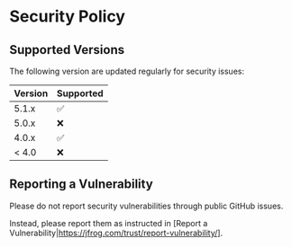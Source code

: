 # Security Policy

## Supported Versions

The following version are updated regularly for security issues:

| Version | Supported          |
| ------- | ------------------ |
| 5.1.x   | :white_check_mark: |
| 5.0.x   | :x:                |
| 4.0.x   | :white_check_mark: |
| < 4.0   | :x:                |

## Reporting a Vulnerability

Please do not report security vulnerabilities through public GitHub issues.

Instead, please report them as instructed in [Report a Vulnerability|https://jfrog.com/trust/report-vulnerability/].
